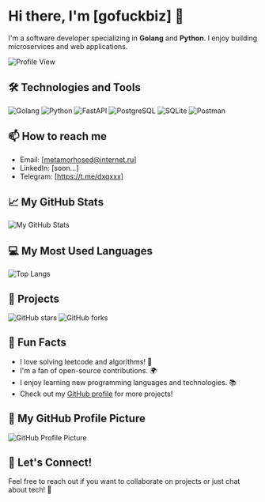 # Hi there, I'm [gofuckbiz] 👋

I'm a software developer specializing in **Golang** and **Python**. I enjoy building microservices and web applications.

![Profile View](https://media.giphy.com/media/3o7aD2sa1g1g0g1g0I/giphy.gif) <!-- Animated GIF -->

## 🛠️ Technologies and Tools
![Golang](https://img.shields.io/badge/Go-00ADD8?style=flat&logo=go&logoColor=white)
![Python](https://img.shields.io/badge/Python-3776AB?style=flat&logo=python&logoColor=white)
![FastAPI](https://img.shields.io/badge/FastAPI-005571?style=flat&logo=fastapi&logoColor=white)
![PostgreSQL](https://img.shields.io/badge/PostgreSQL-336791?style=flat&logo=postgresql&logoColor=white)
![SQLite](https://img.shields.io/badge/SQLite-003B57?style=flat&logo=sqlite&logoColor=white)
![Postman](https://img.shields.io/badge/Postman-FF6C37?style=flat&logo=postman&logoColor=white)

## 📫 How to reach me
- Email: [metamorhosed@internet.ru]
- LinkedIn: [soon...]
- Telegram: [https://t.me/dxqxxx]

## 📈 My GitHub Stats
![My GitHub Stats](https://github-readme-stats.vercel.app/api?username=gofuckbiz&show_icons=true&theme=radical)

## 💻 My Most Used Languages
![Top Langs](https://github-readme-stats.vercel.app/api/top-langs/?username=gofuckbiz&layout=compact&theme=radical)

## 🚀 Projects
![GitHub stars](https://img.shields.io/github/stars/gofuckbiz/golang_step_by_step?style=social)
![GitHub forks](https://img.shields.io/github/forks/gofuckbiz/golang_step_by_step?style=social)

## 🎉 Fun Facts
- I love solving leetcode and algorithms! 🧩
- I'm a fan of open-source contributions. 🌍
- I enjoy learning new programming languages and technologies. 📚
- Check out my [GitHub profile](https://github.com/gofuckbiz) for more projects!

## 🌟 My GitHub Profile Picture
![GitHub Profile Picture](https://avatars.githubusercontent.com/u/157685266) <!-- Replace with your GitHub profile picture URL -->

## 🌈 Let's Connect!
Feel free to reach out if you want to collaborate on projects or just chat about tech! 🚀
